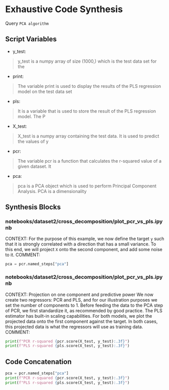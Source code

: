 # Exhaustive Code Synthesis
Query `PCA algorithm`
## Script Variables
- y_test:<br>
>y_test is a numpy array of size (1000,) which is the test data set for the
- print:<br>
>The variable print is used to display the results of the PLS regression model on the test data set
- pls:<br>
>It is a variable that is used to store the result of the PLS regression model. The P
- X_test:<br>
>X_test is a numpy array containing the test data. It is used to predict the values of y
- pcr:<br>
>The variable pcr is a function that calculates the r-squared value of a given dataset. It
- pca:<br>
>pca is a PCA object which is used to perform Principal Component Analysis. PCA is a dimensionality
## Synthesis Blocks
### notebooks/dataset2/cross_decomposition/plot_pcr_vs_pls.ipynb
CONTEXT: For the purpose of this example, we now define the target `y` such that it is strongly correlated with a direction that has a small variance.
To this end, we will project `X` onto the second component, and add some noise to it.   COMMENT:
```python
pca = pcr.named_steps["pca"]
```

### notebooks/dataset2/cross_decomposition/plot_pcr_vs_pls.ipynb
CONTEXT:  Projection on one component and predictive power  We now create two regressors: PCR and PLS, and for our illustration purposes we set the
number of components to 1. Before feeding the data to the PCA step of PCR, we first standardize it, as recommended by good practice. The PLS estimator
has built-in scaling capabilities.  For both models, we plot the projected data onto the first component against the target. In both cases, this
projected data is what the regressors will use as training data.   COMMENT:
```python
print(f"PCR r-squared {pcr.score(X_test, y_test):.3f}")
print(f"PLS r-squared {pls.score(X_test, y_test):.3f}")
```

## Code Concatenation
```python
pca = pcr.named_steps["pca"]
print(f"PCR r-squared {pcr.score(X_test, y_test):.3f}")
print(f"PLS r-squared {pls.score(X_test, y_test):.3f}")
```
